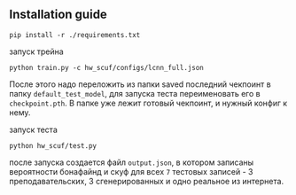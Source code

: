 ## Installation guide

```shell
pip install -r ./requirements.txt
```

запуск трейна

```
python train.py -c hw_scuf/configs/lcnn_full.json
```

После этого надо переложить из папки saved последний чекпоинт в папку `default_test_model`, для запуска теста
переименовать его в `checkpoint.pth`.
В папке уже лежит готовый чекпоинт, и нужный конфиг к нему.

запуск теста

```
python hw_scuf/test.py
```
после запуска создается файл `output.json`, в котором записаны вероятности бонафайнд и скуф для всех `7` тестовых записей - 3 преподавательских, 3 сгенерированных и одно реальное из интернета.
